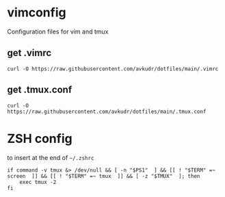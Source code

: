 # vimconfig
Configuration files for vim and tmux


## get .vimrc

```
curl -O https://raw.githubusercontent.com/avkudr/dotfiles/main/.vimrc
```

## get .tmux.conf
```
curl -O https://raw.githubusercontent.com/avkudr/dotfiles/main/.tmux.conf
```

# ZSH config

to insert at the end of `~/.zshrc`
```
if command -v tmux &> /dev/null && [ -n "$PS1"  ] && [[ ! "$TERM" =~ screen  ]] && [[ ! "$TERM" =~ tmux  ]] && [ -z "$TMUX"  ]; then
	exec tmux -2
fi
```
